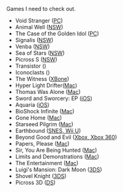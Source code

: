 Games I need to check out.

- Void Stranger ([PC](https://se-made.com/voidstranger.html))
- Animal Well ([NSW](https://www.animalwell.net))
- The Case of the Golden Idol ([PC](https://www.thegoldenidol.com))
- Signalis ([NSW](http://rose-engine.org/signalis/))
- Venba ([NSW](https://venbagame.com))
- Sea of Stars ([NSW](https://seaofstarsgame.co))
- Picross S ([NSW](https://en.m.wikipedia.org/wiki/Picross_S))
- Transistor ([]())
- Iconoclasts ([]())
- The Witness ([XBone](http://the-witness.net))
- Hyper Light Drifter([Mac](http://www.heart-machine.com))
- Thomas Was Alone ([Mac](http://www.thomaswasalone.com))
- Sword and Sworcery: EP ([iOS](http://www.swordandsworcery.com))
- Aquaria ([iOS](http://www.bit-blot.com/aquaria/))
- BioShock Infinite ([Mac](http://www.aspyr.com/news_articles/aspyr-media-and-2k-games-announce-bioshock-infinite-coming-to-mac))
- Gone Home ([Mac](http://thefullbrightcompany.com/gonehome/))
- Starseed Pilgrim ([Mac](http://www.starseedpilgrim.com/get.html))
- Earthbound ([SNES, Wii U](http://en.wikipedia.org/wiki/EarthBound))
- Beyond Good and Evil ([Xbox, Xbox 360](http://marketplace.xbox.com/en-us/Product/Beyond-Good-Evil-HD/66acd000-77fe-1000-9115-d80258410afa))
- Papers, Please ([Mac](http://dukope.com))
- Sir, You Are Being Hunted ([Mac](http://www.big-robot.com/tag/sir-you-are-being-hunted/))
- Limits and Demonstrations ([Mac](http://kentuckyroutezero.com))
- The Entertainment ([Mac](http://kentuckyroutezero.com))
- Luigi's Mansion: Dark Moon ([3DS](http://luigismansion.nintendo.com))
- Shovel Knight ([3DS](http://yachtclubgames.com/shovel-knight/))
- Picross 3D ([DS](https://en.m.wikipedia.org/wiki/Picross_3D))
